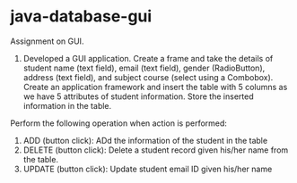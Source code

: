 # java-database-gui
Assignment on GUI.

1) Developed a GUI application. Create a frame and take the details of student name (text field), email (text field), gender (RadioButton), address (text field), and subject course (select using a Combobox). Create an application framework and insert the table with 5 columns as we have 5 attributes of student information. Store the inserted information in the table.

Perform the following operation when action is performed:
1) ADD (button click): ADd the information of the student in the table
2) DELETE (button click): Delete a student record given his/her name from the table.  
3) UPDATE (button click): Update student email ID given his/her name
